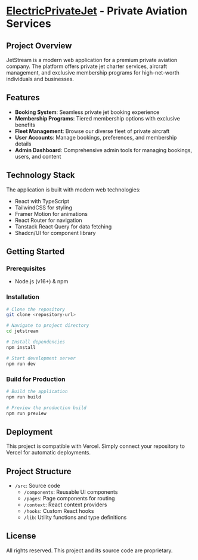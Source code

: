 
# [ElectricPrivateJet](https://electric-private-jet-ten.vercel.app/) - Private Aviation Services

## Project Overview

JetStream is a modern web application for a premium private aviation company. The platform offers private jet charter services, aircraft management, and exclusive membership programs for high-net-worth individuals and businesses.

## Features

- **Booking System**: Seamless private jet booking experience
- **Membership Programs**: Tiered membership options with exclusive benefits
- **Fleet Management**: Browse our diverse fleet of private aircraft
- **User Accounts**: Manage bookings, preferences, and membership details
- **Admin Dashboard**: Comprehensive admin tools for managing bookings, users, and content

## Technology Stack

The application is built with modern web technologies:

- React with TypeScript
- TailwindCSS for styling
- Framer Motion for animations
- React Router for navigation
- Tanstack React Query for data fetching
- Shadcn/UI for component library

## Getting Started

### Prerequisites

- Node.js (v16+) & npm

### Installation

```sh
# Clone the repository
git clone <repository-url>

# Navigate to project directory
cd jetstream

# Install dependencies
npm install

# Start development server
npm run dev
```

### Build for Production

```sh
# Build the application
npm run build

# Preview the production build
npm run preview
```

## Deployment

This project is compatible with Vercel. Simply connect your repository to Vercel for automatic deployments.

## Project Structure

- `/src`: Source code
  - `/components`: Reusable UI components
  - `/pages`: Page components for routing
  - `/context`: React context providers
  - `/hooks`: Custom React hooks
  - `/lib`: Utility functions and type definitions

## License

All rights reserved. This project and its source code are proprietary.
